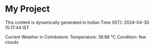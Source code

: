 # My Project

This content is dynamically generated in Indian Time (IST): 2024-04-30 15:17:44 IST


Current Weather in Coimbatore:
Temperature: 38.88 °C
Condition: few clouds
